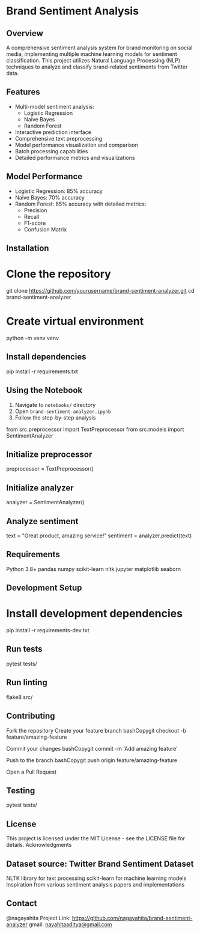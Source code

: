# Brand Sentiment Analysis

## Overview
A comprehensive sentiment analysis system for brand monitoring on social media, implementing multiple machine learning models for sentiment classification. This project utilizes Natural Language Processing (NLP) techniques to analyze and classify brand-related sentiments from Twitter data.

## Features
- Multi-model sentiment analysis:
  - Logistic Regression
  - Naive Bayes
  - Random Forest
- Interactive prediction interface
- Comprehensive text preprocessing
- Model performance visualization and comparison
- Batch processing capabilities
- Detailed performance metrics and visualizations

## Model Performance
- Logistic Regression: 85% accuracy
- Naive Bayes: 70% accuracy
- Random Forest: 85% accuracy with detailed metrics:
  - Precision
  - Recall
  - F1-score
  - Confusion Matrix

## Installation


# Clone the repository
git clone https://github.com/yourusername/brand-sentiment-analyzer.git
cd brand-sentiment-analyzer

# Create virtual environment
python -m venv venv

## Install dependencies
pip install -r requirements.txt

## Using the Notebook
1. Navigate to `notebooks/` directory
2. Open `brand-sentiment-analyzer.ipynb`
3. Follow the step-by-step analysis

from src.preprocessor import TextPreprocessor
from src.models import SentimentAnalyzer

## Initialize preprocessor
preprocessor = TextPreprocessor()

## Initialize analyzer
analyzer = SentimentAnalyzer()

## Analyze sentiment
text = "Great product, amazing service!"
sentiment = analyzer.predict(text)

## Requirements

Python 3.8+
pandas
numpy
scikit-learn
nltk
jupyter
matplotlib
seaborn

## Development Setup
# Install development dependencies
pip install -r requirements-dev.txt

## Run tests
pytest tests/

## Run linting
flake8 src/

## Contributing

Fork the repository
Create your feature branch
bashCopygit checkout -b feature/amazing-feature

Commit your changes
bashCopygit commit -m 'Add amazing feature'

Push to the branch
bashCopygit push origin feature/amazing-feature

Open a Pull Request

## Testing

pytest tests/

## License
This project is licensed under the MIT License - see the LICENSE file for details.
Acknowledgments

## Dataset source: Twitter Brand Sentiment Dataset
NLTK library for text processing
scikit-learn for machine learning models
Inspiration from various sentiment analysis papers and implementations

## Contact
@nagayahita
Project Link: https://github.com/nagayahita/brand-sentiment-analyzer
gmail: nayahitaaditya@gmail.com
